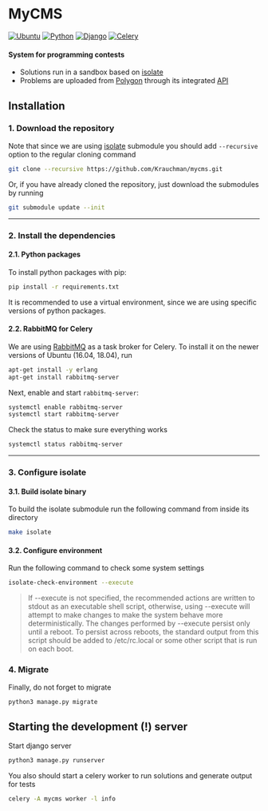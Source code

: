 MyCMS
=====
[![Ubuntu](https://img.shields.io/badge/ubuntu-18.04-purple.svg?style=flat-square)](http://releases.ubuntu.com/18.04/)
[![Python](https://img.shields.io/badge/python-3.6.7-orange.svg?style=flat-square)](https://www.python.org/downloads/release/python-367/)
[![Django](https://img.shields.io/badge/django-2.1.4-darkgreen.svg?style=flat-square)](https://www.djangoproject.com/)
[![Celery](https://img.shields.io/badge/celery-4.2.1-green.svg?style=flat-square)](http://www.celeryproject.org/)
#### System for programming contests
+ Solutions run in a sandbox based on [isolate](https://github.com/ioi/isolate/tree/8cf2846206ac1573b4240afc98e08b67ae4d23f9)
+ Problems are uploaded from [Polygon](https://polygon.codeforces.com/) through its integrated [API](https://codeforces.com/blog/entry/45923?locale=en)


Installation
------------

### 1. Download the repository
Note that since we are using [isolate](https://github.com/ioi/isolate/tree/8cf2846206ac1573b4240afc98e08b67ae4d23f9) submodule you should add `--recursive` option to the regular cloning command
```bash
git clone --recursive https://github.com/Krauchman/mycms.git
```
Or, if you have already cloned the repository, just download the submodules by running
```bash
git submodule update --init
```
- - - -

### 2. Install the dependencies

#### 2.1. Python packages 
To install python packages with pip:
```bash
pip install -r requirements.txt
```
It is recommended to use a virtual environment, since we are using specific versions of python packages.

#### 2.2. RabbitMQ for Celery
We are using [RabbitMQ](https://www.rabbitmq.com/) as a task broker for Celery. 
To install it on the newer versions of Ubuntu (16.04, 18.04), run
```bash
apt-get install -y erlang
apt-get install rabbitmq-server
```
Next, enable and start `rabbitmq-server`:
```bash
systemctl enable rabbitmq-server
systemctl start rabbitmq-server
```
Check the status to make sure everything works
```bash
systemctl status rabbitmq-server
```
- - - -

### 3. Configure isolate

#### 3.1. Build isolate binary
To build the isolate submodule run the following command from inside its directory
```bash
make isolate
```

#### 3.2. Configure environment
Run the following command to check some system settings
```bash
isolate-check-environment --execute
```
> If --execute is not specified, the recommended actions are written to stdout as an executable shell script, otherwise, using --execute will attempt to make changes to make the system behave more deterministically. The changes performed by --execute persist only until a reboot. To persist across reboots, the standard output from this script should be added to /etc/rc.local or some other script that is run on each boot.


### 4. Migrate
Finally, do not forget to migrate
```bash
python3 manage.py migrate
```


Starting the development (!) server
-------------------
Start django server
```bash
python3 manage.py runserver
```
You also should start a celery worker to run solutions and generate output for tests
```bash
celery -A mycms worker -l info
```
